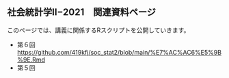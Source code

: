 ## 社会統計学II−2021　関連資料ページ

このページでは、講義に関係するRスクリプトを公開していきます。

- 第６回 https://github.com/419kfj/soc_stat2/blob/main/%E7%AC%AC6%E5%9B%9E.Rmd
- 第５回
